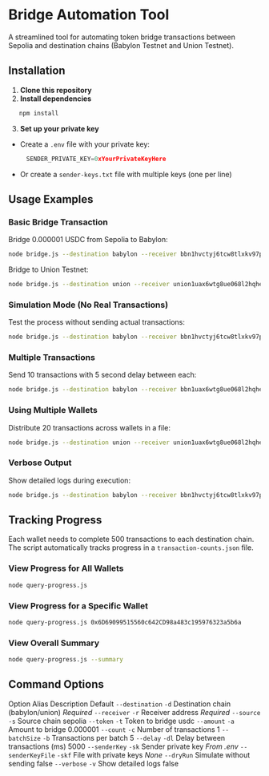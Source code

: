 # Bridge Automation Tool

A streamlined tool for automating token bridge transactions between Sepolia and destination chains (Babylon Testnet and Union Testnet).

## Installation

1. **Clone this repository**
2. **Install dependencies**

```bash
   npm install
```

3. **Set up your private key**

- Create a `.env` file with your private key:

```javascript
     SENDER_PRIVATE_KEY=0xYourPrivateKeyHere
```

- Or create a `sender-keys.txt` file with multiple keys (one per line)

## Usage Examples

### Basic Bridge Transaction

Bridge 0.000001 USDC from Sepolia to Babylon:

```bash
node bridge.js --destination babylon --receiver bbn1hvctyj6tcw8tlxkv97p5k60cprr3ypyujdax
```

Bridge to Union Testnet:

```bash
node bridge.js --destination union --receiver union1uax6wtg8ue068l2hqhesecfhufn74xcz6cel6m
```

### Simulation Mode (No Real Transactions)

Test the process without sending actual transactions:

```bash
node bridge.js --destination babylon --receiver bbn1hvctyj6tcw8tlxkv97p5k60cprr3ypyujdax --count 3 --dryRun
```

### Multiple Transactions

Send 10 transactions with 5 second delay between each:

```bash
node bridge.js --destination babylon --receiver bbn1uax6wtg8ue068l2hqhesecfhufn74xcz83fxtn --count 10 --delay 5000
```

### Using Multiple Wallets

Distribute 20 transactions across wallets in a file:

```bash
node bridge.js --destination union --receiver union1uax6wtg8ue068l2hqhesecfhufn74xcz6cel6m --senderKeyFile ./sender-keys.txt --count 20 --batchSize 5
```

### Verbose Output

Show detailed logs during execution:

```bash
node bridge.js --destination babylon --receiver bbn1hvctyj6tcw8tlxkv97p5k60cprr3ypyujdax --count 20 --verbose
```

## Tracking Progress

Each wallet needs to complete 500 transactions to each destination chain. The script automatically tracks progress in a `transaction-counts.json` file.

### View Progress for All Wallets

```bash
node query-progress.js
```

### View Progress for a Specific Wallet

```bash
node query-progress.js 0x6D69099515560c642CD98a483c195976323a5b6a
```

### View Overall Summary

```bash
node query-progress.js --summary
```

## Command Options

Option Alias Description Default `--destination` `-d` Destination chain (babylon/union) _Required_ `--receiver` `-r` Receiver address _Required_ `--source` `-s` Source chain sepolia `--token` `-t` Token to bridge usdc `--amount` `-a` Amount to bridge 0.000001 `--count` `-c` Number of transactions 1 `--batchSize` `-b` Transactions per batch 5 `--delay` `-dl` Delay between transactions (ms) 5000 `--senderKey` `-sk` Sender private key _From .env_ `--senderKeyFile` `-skf` File with private keys _None_ `--dryRun` Simulate without sending false `--verbose` `-v` Show detailed logs false
